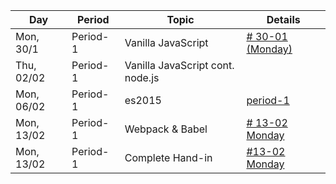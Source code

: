 Day | Period | Topic | Details
--- | ---    | ---   | ---  
Mon, 30/1 |  Period- 1 | Vanilla JavaScript | [# 30-01 (Monday)](period-1.md) | 
Thu, 02/02 |  Period- 1 | Vanilla JavaScript cont. node.js | | 
Mon, 06/02 |  Period- 1 | es2015|[period-1](period-1.md) | 
Mon, 13/02 |  Period- 1 | Webpack & Babel| [# 13-02 Monday](period-1.md)  | 
Mon, 13/02 |  Period- 1 | Complete Hand-in| [#13-02 Monday](period-1.md) | 

